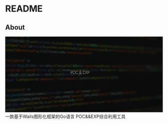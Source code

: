 # README

## About
![image](https://github.com/hq-zhonger/gopoc/blob/main/readme/banner.png)
一款基于Wails图形化框架的Go语言 POC&&EXP综合利用工具
